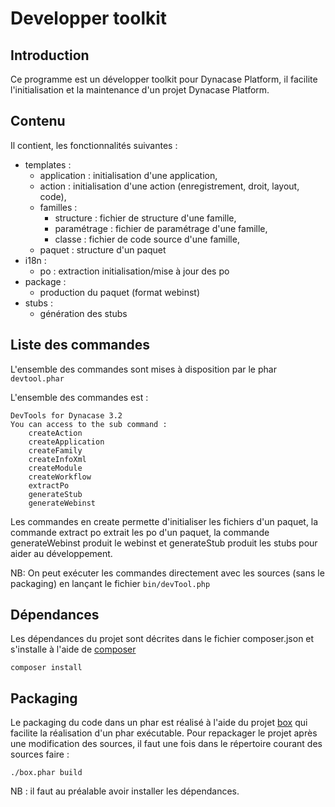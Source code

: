 # Developper toolkit

## Introduction

Ce programme est un développer toolkit pour Dynacase Platform, il facilite 
l'initialisation et la maintenance d'un projet Dynacase Platform.

## Contenu

Il contient, les fonctionnalités suivantes :

* templates :
    * application : initialisation d'une application,
    * action : initialisation d'une action (enregistrement, droit, layout, code),
    * familles :
       * structure : fichier de structure d'une famille,
       * paramétrage : fichier de paramétrage d'une famille,
       * classe : fichier de code source d'une famille,
    * paquet : structure d'un paquet
* i18n :
    * po : extraction initialisation/mise à jour des po
* package :
    * production du paquet (format webinst)
* stubs :
    * génération des stubs

## Liste des commandes

L'ensemble des commandes sont mises à disposition par le phar `devtool.phar`

L'ensemble des commandes est :

```
DevTools for Dynacase 3.2
You can access to the sub command :
	createAction
	createApplication
	createFamily
	createInfoXml
	createModule
	createWorkflow
	extractPo
	generateStub
	generateWebinst
```

Les commandes en create permette d'initialiser les fichiers d'un paquet, la commande extract po extrait les po d'un paquet,
la commande generateWebinst produit le webinst et generateStub produit les stubs pour aider au développement.

NB: On peut exécuter les commandes directement avec les sources (sans le packaging) en lançant le fichier `bin/devTool.php`

## Dépendances

Les dépendances du projet sont décrites dans le fichier composer.json et s'installe à l'aide de [composer](https://getcomposer.org/)

`composer install`

## Packaging

Le packaging du code dans un phar est réalisé à l'aide du projet [box](https://github.com/box-project/box2) qui facilite
la réalisation d'un phar exécutable.
Pour repackager le projet après une modification des sources, il faut une fois dans le répertoire courant des sources
faire :

`./box.phar build`

NB : il faut au préalable avoir installer les dépendances.